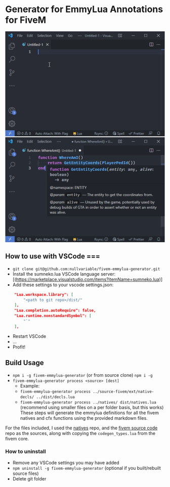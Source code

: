 # Generator for EmmyLua Annotations for FiveM

![VSCode Demo](docs/demo.gif)
![VSCode Example](docs/example.png)

## How to use with VSCode ===
- `git clone git@github.com:nullvariable/fivem-emmylua-generator.git`
- Install the sumneko.lua VSCode language server: [(https://marketplace.visualstudio.com/items?itemName=sumneko.lua)]
- Add these settings to your vscode settings.json:
```json
    "Lua.workspace.library": [
        "<path to git repo>/dist/"
    ],
    "Lua.completion.autoRequire": false,
    "Lua.runtime.nonstandardSymbol": [
        "`"
    ],
```
- Restart VSCode
- ...
- Profit!

## Build Usage
 - `npm i -g fivem-emmylua-generator` (or from source clone) `npm i -g`
 - `fivem-emmylua-generator process <source> [dest]`
   - Example:
    - `fivem-emmylua-generator process ../source-fivem/ext/native-decls/ ../dist/decls.lua`
    - `fivem-emmylua-generator process ../natives/ dist/natives.lua` (recommend using smaller files on a per folder basis, but this works)
These steps will generate the emmylua definitions for all the fivem natives and cfx functions using the provided markdown files.

For the files included, I used the [natives](https://github.com/citizenfx/natives) repo, and the [fivem source code](https://github.com/citizenfx/fivem) repo as the sources, along with copying the `codegen_types.lua` from the fivem core.


### How to uninstall
- Remove any VSCode settings you may have added
- `npm uninstall -g fivem-emmylua-generator` (optional if you built/rebuilt source files)
- Delete git folder
